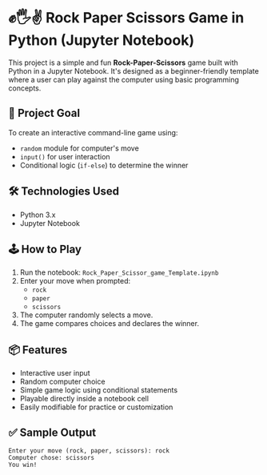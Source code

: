 # ✊🖐✌️ Rock Paper Scissors Game in Python (Jupyter Notebook)

This project is a simple and fun **Rock-Paper-Scissors** game built with Python in a Jupyter Notebook. It's designed as a beginner-friendly template where a user can play against the computer using basic programming concepts.

## 🎯 Project Goal

To create an interactive command-line game using:

- `random` module for computer's move
- `input()` for user interaction
- Conditional logic (`if-else`) to determine the winner

## 🛠️ Technologies Used

- Python 3.x
- Jupyter Notebook

## 🕹️ How to Play

1. Run the notebook: `Rock_Paper_Scissor_game_Template.ipynb`
2. Enter your move when prompted:  
   - `rock`  
   - `paper`  
   - `scissors`
3. The computer randomly selects a move.
4. The game compares choices and declares the winner.

## 📦 Features

- Interactive user input
- Random computer choice
- Simple game logic using conditional statements
- Playable directly inside a notebook cell
- Easily modifiable for practice or customization

## ✅ Sample Output

```text
Enter your move (rock, paper, scissors): rock
Computer chose: scissors
You win!
